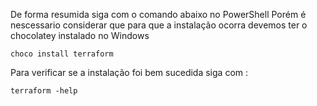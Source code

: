 De forma resumida siga com o comando abaixo no PowerShell 
Porém é nescessario considerar que para que a instalação ocorra devemos ter o chocolatey instalado no Windows 

`choco install terraform`

Para verificar se a instalação foi bem sucedida siga com :

`terraform -help`
